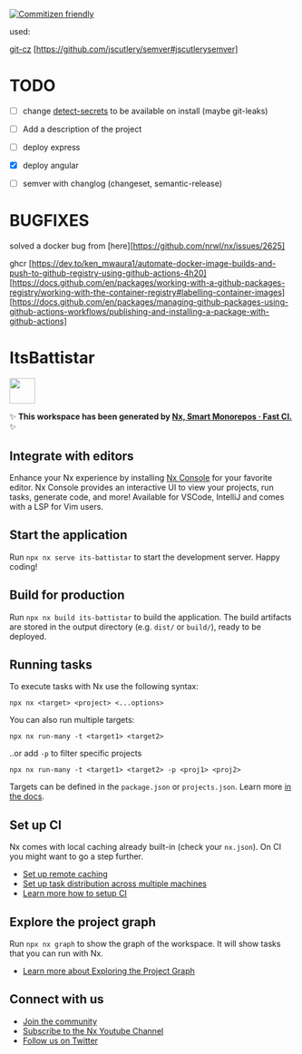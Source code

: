 [![Commitizen friendly](https://img.shields.io/badge/commitizen-friendly-brightgreen.svg)](http://commitizen.github.io/cz-cli/)

used:

[git-cz](https://cz-git.qbb.sh/guide/)
[https://github.com/jscutlery/semver#jscutlerysemver]

# TODO

- [ ] change [detect-secrets](https://github.com/Yelp/detect-secrets) to be
      available on install (maybe git-leaks)

- [ ] Add a description of the project

- [ ] deploy express

- [x] deploy angular

- [ ] semver with changlog (changeset, semantic-release)

# BUGFIXES

solved a docker bug from [here][https://github.com/nrwl/nx/issues/2625]

ghcr
[https://dev.to/ken_mwaura1/automate-docker-image-builds-and-push-to-github-registry-using-github-actions-4h20]
[https://docs.github.com/en/packages/working-with-a-github-packages-registry/working-with-the-container-registry#labelling-container-images]
[https://docs.github.com/en/packages/managing-github-packages-using-github-actions-workflows/publishing-and-installing-a-package-with-github-actions]

# ItsBattistar

<a alt="Nx logo" href="https://nx.dev" target="_blank" rel="noreferrer"><img src="https://raw.githubusercontent.com/nrwl/nx/master/images/nx-logo.png" width="45"></a>

✨ **This workspace has been generated by
[Nx, Smart Monorepos · Fast CI.](https://nx.dev)** ✨

## Integrate with editors

Enhance your Nx experience by installing [Nx Console](https://nx.dev/nx-console)
for your favorite editor. Nx Console provides an interactive UI to view your
projects, run tasks, generate code, and more! Available for VSCode, IntelliJ and
comes with a LSP for Vim users.

## Start the application

Run `npx nx serve its-battistar` to start the development server. Happy coding!

## Build for production

Run `npx nx build its-battistar` to build the application. The build artifacts
are stored in the output directory (e.g. `dist/` or `build/`), ready to be
deployed.

## Running tasks

To execute tasks with Nx use the following syntax:

```
npx nx <target> <project> <...options>
```

You can also run multiple targets:

```
npx nx run-many -t <target1> <target2>
```

..or add `-p` to filter specific projects

```
npx nx run-many -t <target1> <target2> -p <proj1> <proj2>
```

Targets can be defined in the `package.json` or `projects.json`. Learn more
[in the docs](https://nx.dev/features/run-tasks).

## Set up CI

Nx comes with local caching already built-in (check your `nx.json`). On CI you
might want to go a step further.

- [Set up remote caching](https://nx.dev/features/share-your-cache)
- [Set up task distribution across multiple machines](https://nx.dev/nx-cloud/features/distribute-task-execution)
- [Learn more how to setup CI](https://nx.dev/recipes/ci)

## Explore the project graph

Run `npx nx graph` to show the graph of the workspace. It will show tasks that
you can run with Nx.

- [Learn more about Exploring the Project Graph](https://nx.dev/core-features/explore-graph)

## Connect with us

- [Join the community](https://nx.dev/community)
- [Subscribe to the Nx Youtube Channel](https://www.youtube.com/@nxdevtools)
- [Follow us on Twitter](https://twitter.com/nxdevtools)
